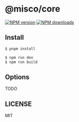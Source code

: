 # @misco/core

[![NPM version](https://img.shields.io/npm/v/@misco/core.svg?style=flat)](https://npmjs.org/package/@misco/core)
[![NPM downloads](http://img.shields.io/npm/dm/@misco/core.svg?style=flat)](https://npmjs.org/package/@misco/core)

## Install

```bash
$ pnpm install
```

```bash
$ npm run dev
$ npm run build
```

## Options

TODO

## LICENSE

MIT
